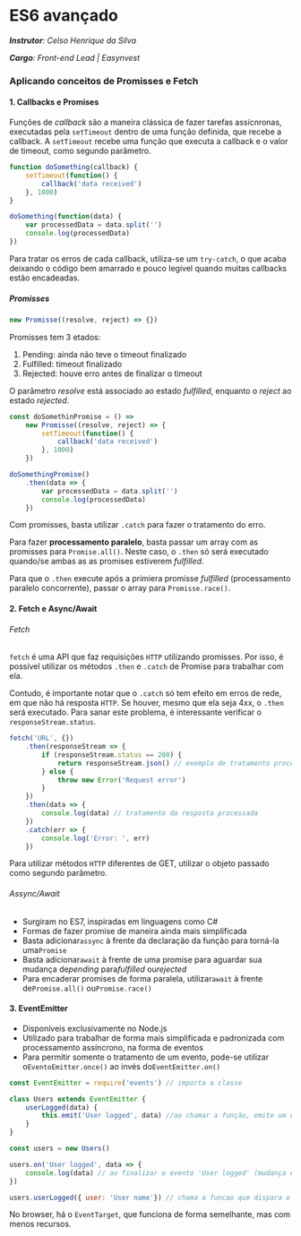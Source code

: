 # ES6 avançado

_**Instrutor**: Celso Henrique da Silva_

_**Cargo**: Front-end Lead | Easynvest_

### Aplicando conceitos de Promisses e Fetch

#### 1. Callbacks e Promises

Funções de *callback* são a maneira clássica de fazer tarefas assícnronas, executadas pela `setTimeout` dentro de uma função definida, que recebe a callback. A `setTimeout` recebe uma função que executa a callback e o valor de timeout, como segundo parâmetro.

```javascript
function doSomething(callback) {
	setTimeout(function() {
		callback('data received')
	}, 1000)
}

doSomething(function(data) {
	var processedData = data.split('')
	console.log(processedData)
})
```

Para tratar os erros de cada callback, utiliza-se um `try-catch`, o que acaba deixando o código bem amarrado e pouco legível quando muitas callbacks estão encadeadas.

##### Promisses

```javascript
new Promisse((resolve, reject) => {})
```

Promisses tem 3 etados:

1. Pending: ainda não teve o timeout finalizado
2. Fulfilled: timeout finalizado
3. Rejected: houve erro antes de finalizar o timeout

O parâmetro *resolve* está associado ao estado *fulfilled*, enquanto o *reject* ao estado *rejected*.

```javascript
const doSomethinPromise = () => 
	new Promisse((resolve, reject) => {
		setTimeout(function() {
			callback('data received')
		}, 1000)
	})

doSomethingPromise()
	.then(data => {
		var processedData = data.split('')
		console.log(processedData)
	})
```

Com promisses, basta utilizar `.catch`  para fazer o tratamento do erro.

Para fazer **processamento paralelo**, basta passar um array com as promisses para `Promise.all()`. Neste caso, o `.then` só será executado quando/se ambas as as promises estiverem *fulfilled*.

Para que o `.then` execute após a primiera promisse *fulfilled* (processamento paralelo concorrente), passar o array para `Promisse.race()`.

#### 2. Fetch e Async/Await

###### Fetch

`fetch` é uma API que faz requisições `HTTP` utilizando promisses. Por isso, é possível utilizar os métodos `.then` e `.catch` de Promise para trabalhar com ela.

Contudo, é importante notar que o `.catch` só tem efeito em erros de rede, em que não há resposta `HTTP`.  Se houver, mesmo que ela seja 4xx, o `.then` será executado. Para sanar este problema, é interessante verificar o `responseStream.status`.

```javascript
fetch('URL', {})
	.then(responseStream => {
		if (responseStream.status == 200) {
			return responseStream.json() // exemplo de tratamento processamento da resposta
		} else {
			throw new Error('Request error')
		}
	})
	.then(data => {
		console.log(data) // tratamento da resposta processada
	})
	.catch(err => {
		console.log('Error: ', err)
	})
```

Para utilizar métodos `HTTP` diferentes de GET, utilizar o objeto passado como segundo parâmetro.

###### Assync/Await

* Surgiram no ES7, inspiradas em linguagens como C#
* Formas de fazer promise de maneira ainda mais simplificada
* Basta adicionar`assync` à frente da declaração da função para torná-la uma`Promise`
* Basta adicionar`await` à frente de uma promise para aguardar sua mudança de*pending* para*fulfilled* ou*rejected*
* Para encaderar promises de forma paralela, utilizar`await` à frente de`Promise.all()` ou`Promise.race()`

#### 3. EventEmitter

* Disponíveis exclusivamente no Node.js
* Utilizado para trabalhar de forma mais simplificada e padronizada com processamento assíncrono, na forma de eventos
* Para permitir somente o tratamento de um evento, pode-se utilizar o`EventoEmitter.once()` ao invés do`EventEmitter.on()`

```javascript
const EventEmitter = require('events') // importa a classe

class Users extends EventEmitter {
	userLogged(data) {
		this.emit('User logged', data) //ao chamar a função, emite um evento (funcao assíncrona)
	}
}

const users = new Users()

users.on('User logged', data => {
	console.log(data) // ao finalizar o evento 'User logged' (mudança estado promise), executa a funcao
})

users.userLogged({ user: 'User name'}) // chama a funcao que dispara o evento, passando um dado 
```



No browser, há o `EventTarget`, que funciona de forma semelhante, mas com menos recursos.
